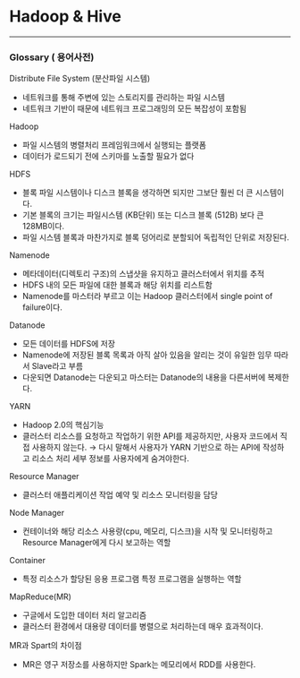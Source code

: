 # Hadoop & Hive

---

### Glossary ( 용어사전)

Distribute File System (분산파일 시스템)

- 네트워크를 통해 주변에 있는 스토리지를 관리하는 파일 시스템
- 네트워크 기반이 때문에 네트워크 프로그래밍의 모든 복잡성이 포함됨

Hadoop

- 파일 시스템의 병렬처리 프레임워크에서 실행되는 플랫폼
- 데이터가 로드되기 전에 스키마를 노출할 필요가 없다

HDFS

- 블록 파일 시스템이나 디스크 블록을 생각하면 되지만 그보단 훨씬 더 큰 시스템이다.
- 기본 블록의 크기는 파일시스템 (KB단위) 또는 디스크 블록 (512B) 보다 큰 128MB이다.
- 파일 시스템 블록과 마찬가지로 블록 덩어리로 분할되어 독립적인 단위로 저장된다.

Namenode

- 메타데이터(디렉토리 구조)의 스냅샷을 유지하고 클러스터에서 위치를 추적
- HDFS 내의 모든 파일에 대한 블록과 해당 위치를 리스트함
- Namenode를 마스터라 부르고 이는 Hadoop 클러스터에서 single point of failure이다.

Datanode

- 모든 데이터를 HDFS에 저장
- Namenode에 저장된 블록 목록과 아직 살아 있음을 알리는 것이 유일한 임무 따라서 Slave라고 부름
- 다운되면 Datanode는 다운되고 마스터는 Datanode의 내용을 다른서버에 복제한다.

YARN

- Hadoop 2.0의 핵심기능
- 클러스터 리소스를 요청하고 작업하기 위한 API를 제공하지만, 사용자 코드에서 직접 사용하지 않는다.
→ 다시 말해서 사용자가 YARN 기반으로 하는 API에 작성하고 리소스 처리 세부 정보를 사용자에게 숨겨야한다.

Resource Manager

- 클러스터 애플리케이션 작업 예약 및 리소스 모니터링을 담당

Node Manager

- 컨테이너와 해당 리소스 사용량(cpu, 메모리, 디스크)을 시작 및 모니터링하고 Resource Manager에게 다시 보고하는 역할

Container

- 특정 리소스가 할당된 응용 프로그램 특정 프로그램을 실행하는 역할

MapReduce(MR)

- 구글에서 도입한 데이터 처리 알고리즘
- 클러스터 환경에서 대용량 데이터를 병렬으로 처리하는데 매우 효과적이다.

MR과 Spart의 차이점

- MR은 영구 저장소를 사용하지만 Spark는 메모리에서 RDD를 사용한다.